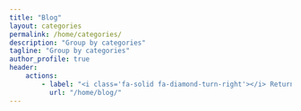 ```yaml
---
title: "Blog"
layout: categories
permalink: /home/categories/
description: "Group by categories"
tagline: "Group by categories"
author_profile: true
header:
    actions:
        - label: "<i class='fa-solid fa-diamond-turn-right'></i> Return"
          url: "/home/blog/"
---
```

